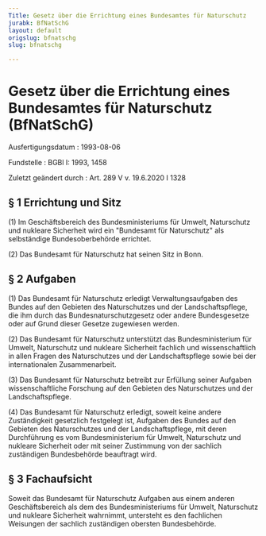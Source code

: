 ```yaml
---
Title: Gesetz über die Errichtung eines Bundesamtes für Naturschutz
jurabk: BfNatSchG
layout: default
origslug: bfnatschg
slug: bfnatschg

---
```


# Gesetz über die Errichtung eines Bundesamtes für Naturschutz (BfNatSchG)

Ausfertigungsdatum
:   1993-08-06

Fundstelle
:   BGBl I: 1993, 1458

Zuletzt geändert durch
:   Art. 289 V v. 19.6.2020 I 1328



## § 1 Errichtung und Sitz

(1) Im Geschäftsbereich des Bundesministeriums für Umwelt, Naturschutz und nukleare Sicherheit wird ein "Bundesamt für Naturschutz" als selbständige Bundesoberbehörde errichtet.

(2) Das Bundesamt für Naturschutz hat seinen Sitz in Bonn.


## § 2 Aufgaben

(1) Das Bundesamt für Naturschutz erledigt Verwaltungsaufgaben des Bundes auf den Gebieten des Naturschutzes und der Landschaftspflege, die ihm durch das Bundesnaturschutzgesetz oder andere Bundesgesetze oder auf Grund dieser Gesetze zugewiesen werden.

(2) Das Bundesamt für Naturschutz unterstützt das Bundesministerium für Umwelt, Naturschutz und nukleare Sicherheit fachlich und wissenschaftlich in allen Fragen des Naturschutzes und der Landschaftspflege sowie bei der internationalen Zusammenarbeit.

(3) Das Bundesamt für Naturschutz betreibt zur Erfüllung seiner Aufgaben wissenschaftliche Forschung auf den Gebieten des Naturschutzes und der Landschaftspflege.

(4) Das Bundesamt für Naturschutz erledigt, soweit keine andere Zuständigkeit gesetzlich festgelegt ist, Aufgaben des Bundes auf den Gebieten des Naturschutzes und der Landschaftspflege, mit deren Durchführung es vom Bundesministerium für Umwelt, Naturschutz und nukleare Sicherheit oder mit seiner Zustimmung von der sachlich zuständigen Bundesbehörde beauftragt wird.


## § 3 Fachaufsicht

Soweit das Bundesamt für Naturschutz Aufgaben aus einem anderen Geschäftsbereich als dem des Bundesministeriums für Umwelt, Naturschutz und nukleare Sicherheit wahrnimmt, untersteht es den fachlichen Weisungen der sachlich zuständigen obersten Bundesbehörde.

